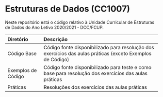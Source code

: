 # Estruturas de Dados (CC1007)
Neste repositório está o código relativo à Unidade Curricular de Estruturas de Dados do Ano Letivo 2020/2021 - DCC/FCUP.

| Diretório           | Descrição |
| :------------------ | :------------------------------------------------------------------------------------------------------ |
| Código Base         | Código fonte disponibilizado para resolução dos exercícios das aulas práticas (exceto Exemplos de Código) |
| Exemplos de Código  | Código fonte disponibilizado para teste e como base para resolução dos exercícios das aulas práticas |
| Práticas            | Resoluções dos exercícios das aulas práticas |
